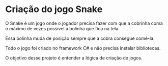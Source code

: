 # Criação do jogo Snake

O Snake é um jogo onde o jogador precisa fazer com que a cobrinha coma o máximo de vezes possível a bolinha que fica na tela. 

Essa bolinha muda de posição sempre que a cobra consegue comê-la. 

Todo o jogo foi criado no framework C# e não precisa instalar bibliotecas. 

O objetivo desse projeto é entender a lógica de criação de jogos. 


